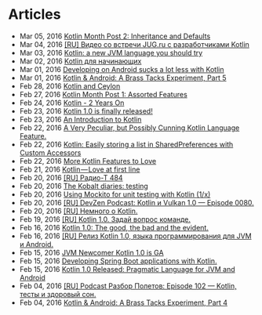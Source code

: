 # Articles
* Mar 05, 2016 [Kotlin Month Post 2: Inheritance and Defaults](./Kotlin%20Month%20Post%202:%20Inheritance%20and%20Defaults.md)
* Mar 04, 2016 [[RU] Видео со встречи JUG.ru с разработчиками Kotlin](./%5BRU%5D%20%D0%92%D0%B8%D0%B4%D0%B5%D0%BE%20%D1%81%D0%BE%20%D0%B2%D1%81%D1%82%D1%80%D0%B5%D1%87%D0%B8%20JUG.ru%20%D1%81%20%D1%80%D0%B0%D0%B7%D1%80%D0%B0%D0%B1%D0%BE%D1%82%D1%87%D0%B8%D0%BA%D0%B0%D0%BC%D0%B8%20Kotlin.md)
* Mar 03, 2016 [Kotlin: a new JVM language you should try](./Kotlin:%20a%20new%20JVM%20language%20you%20should%20try.md)
* Mar 02, 2016 [Kotlin для начинающих](./%5BRU%5D%20Kotlin%20%D0%B4%D0%BB%D1%8F%20%D0%BD%D0%B0%D1%87%D0%B8%D0%BD%D0%B0%D1%8E%D1%89%D0%B8%D1%85.md)
* Mar 01, 2016 [Developing on Android sucks a lot less with Kotlin](./Developing%20on%20Android%20sucks%20a%20lot%20less%20with%20Kotlin.md)
* Mar 01, 2016 [Kotlin & Android: A Brass Tacks Experiment, Part 5](./Kotlin%20&%20Android:%20A%20Brass%20Tacks%20Experiment,%20Part%205.md)
* Feb 28, 2016 [Kotlin and Ceylon](./Kotlin%20and%20Ceylon.md)
* Feb 27, 2016 [Kotlin Month Post 1: Assorted Features](./Kotlin%20Month%20Post%201:%20Assorted%20Features.md)
* Feb 24, 2016 [Kotlin - 2 Years On](./Kotlin%20-%202%20Years%20On.md)
* Feb 23, 2016 [Kotlin 1.0 is finally released!](./Kotlin%201.0%20is%20finally%20released!.md)
* Feb 23, 2016 [An Introduction to Kotlin](./An%20Introduction%20to%20Kotlin.md)
* Feb 22, 2016 [A Very Peculiar, but Possibly Cunning Kotlin Language Feature.](./A%20Very%20Peculiar,%20but%20Possibly%20Cunning%20Kotlin%20Language%20Feature.md)
* Feb 22, 2016 [Kotlin: Easily storing a list in SharedPreferences with Custom Accessors](./Kotlin:%20Easily%20storing%20a%20list%20in%20SharedPreferences%20with%20Custom%20Accessors.md)
* Feb 22, 2016 [More Kotlin Features to Love](./More%20Kotlin%20Features%20to%20Love.md)
* Feb 21, 2016 [Kotlin — Love at first line](./Kotlin%20-%20Love%20at%20first%20line.md)
* Feb 20, 2016 [[RU] Радио-Т 484](./%5BRU%5D%20%D0%A0%D0%B0%D0%B4%D0%B8%D0%BE-%D0%A2%20484.md)
* Feb 20, 2016 [The Kobalt diaries: testing](./The%20Kobalt%20diaries:%20testing.md)
* Feb 20, 2016 [Using Mockito for unit testing with Kotlin (1/x)](./Using%20Mockito%20for%20unit%20testing%20with%20Kotlin%20(1x).md)
* Feb 20, 2016 [[RU] DevZen Podcast: Kotlin и Vulkan 1.0 — Episode 0080.](./%5BRU%5D%20DevZen%20Podcast:%20Kotlin%20%D0%B8%20Vulkan%201.0%20%E2%80%94%20Episode%200080.md)
* Feb 20, 2016 [[RU] Немного о Kotlin.](./%5BRU%5D%20%D0%9D%D0%B5%D0%BC%D0%BD%D0%BE%D0%B3%D0%BE%20%D0%BE%20Kotlin.md)
* Feb 19, 2016 [[RU] Kotlin 1.0. Задай вопрос команде.](./%5BRU%5D%20Kotlin%201.0.%20%D0%97%D0%B0%D0%B4%D0%B0%D0%B9%20%D0%B2%D0%BE%D0%BF%D1%80%D0%BE%D1%81%20%D0%BA%D0%BE%D0%BC%D0%B0%D0%BD%D0%B4%D0%B5.md)
* Feb 16, 2016 [Kotlin 1.0: The good, the bad and the evident.](./Kotlin%201.0:%20The%20good,%20the%20bad%20and%20the%20evident.md)
* Feb 16, 2016 [[RU] Релиз Kotlin 1.0, языка программирования для JVM и Android.](./%5BRU%5D%20%D0%A0%D0%B5%D0%BB%D0%B8%D0%B7%20Kotlin%201.0,%20%D1%8F%D0%B7%D1%8B%D0%BA%D0%B0%20%D0%BF%D1%80%D0%BE%D0%B3%D1%80%D0%B0%D0%BC%D0%BC%D0%B8%D1%80%D0%BE%D0%B2%D0%B0%D0%BD%D0%B8%D1%8F%20%D0%B4%D0%BB%D1%8F%20JVM%20%D0%B8%20Android.md)
* Feb 15, 2016 [JVM Newcomer Kotlin 1.0 is GA](./JVM%20Newcomer%20Kotlin%201.0%20is%20GA.md)
* Feb 15, 2016 [Developing Spring Boot applications with Kotlin.](./Developing%20Spring%20Boot%20applications%20with%20Kotlin.md)
* Feb 15, 2016 [Kotlin 1.0 Released: Pragmatic Language for JVM and Android](./Kotlin%201.0%20Released:%20Pragmatic%20Language%20for%20JVM%20and%20Android.md)
* Feb 04, 2016 [[RU] Podcast Разбор Полетов: Episode 102 — Kotlin, тесты и здоровый сон.](./%5BRU%5D%20Podcast%20%D0%A0%D0%B0%D0%B7%D0%B1%D0%BE%D1%80%20%D0%9F%D0%BE%D0%BB%D0%B5%D1%82%D0%BE%D0%B2:%20Episode%20102%20%E2%80%94%20Kotlin,%20%D1%82%D0%B5%D1%81%D1%82%D1%8B%20%D0%B8%20%D0%B7%D0%B4%D0%BE%D1%80%D0%BE%D0%B2%D1%8B%D0%B9%20%D1%81%D0%BE%D0%BD.md)
* Feb 04, 2016 [Kotlin & Android: A Brass Tacks Experiment, Part 4](./Kotlin%20&%20Android:%20A%20Brass%20Tacks%20Experiment,%20Part%204.md)
